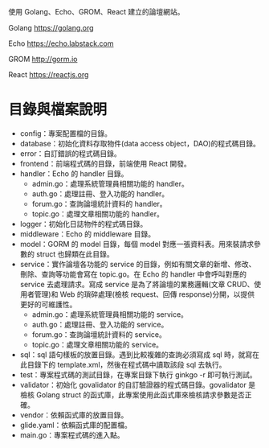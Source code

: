 使用 Golang、Echo、GROM、React 建立的論壇網站。

Golang
https://golang.org

Echo
https://echo.labstack.com

GROM
http://gorm.io

React
https://reactjs.org

目錄與檔案說明
===
- config：專案配置檔的目錄。
- database：初始化資料存取物件(data access object，DAO)的程式碼目錄。
- error：自訂錯誤的程式碼目錄。
- frontend：前端程式碼的目錄，前端使用 React 開發。
- handler：Echo 的 handler 目錄。
  - admin.go：處理系統管理員相關功能的 handler。
  - auth.go：處理註冊、登入功能的 handler。
  - forum.go：查詢論壇統計資料的 handler。
  - topic.go：處理文章相關功能的 handler。
- logger：初始化日誌物件的程式碼目錄。
- middleware：Echo 的 middleware 目錄。
- model：GORM 的 model 目錄，每個 model 對應一張資料表。用來裝請求參數的 struct 也歸類在此目錄。
- service：實作論壇各功能的 service 的目錄，例如有關文章的新增、修改、刪除、查詢等功能會寫在 topic.go。在 Echo 的 handler 中會呼叫對應的 service 去處理請求。寫成 service 是為了將論壇的業務邏輯(文章 CRUD、使用者管理)和 Web 的瑣碎處理(檢核 request、回傳 response)分開，以提供更好的可維護性。
  - admin.go：處理系統管理員相關功能的 service。
  - auth.go：處理註冊、登入功能的 service。
  - forum.go：查詢論壇統計資料的 service。
  - topic.go：處理文章相關功能的 service。
- sql：sql 語句樣板的放置目錄。遇到比較複雜的查詢必須寫成 sql 時，就寫在此目錄下的 template.xml，然後在程式碼中讀取該段 sql 去執行。
- test：專案程式碼的測試目錄，在專案目錄下執行 ginkgo -r 即可執行測試。
- validator：初始化 govalidator 的自訂驗證器的程式碼目錄。govalidator 是檢核 Golang struct 的函式庫，此專案使用此函式庫來檢核請求參數是否正確。
- vendor：依賴函式庫的放置目錄。
- glide.yaml：依賴函式庫的配置檔。
- main.go：專案程式碼的進入點。
